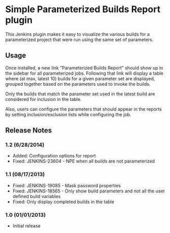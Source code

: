 Simple Parameterized Builds Report plugin
=========================================

This Jenkins plugin makes it easy to visualize the various builds for a parameterized project that were run using the same set of parameters.

Usage
-----

Once installed, a new link "Parameterized Builds Report" should show up in the sidebar for all parameterized jobs. Following that link will display a table where (at max, latest 10) builds for a given parameter set are displayed, grouped together based on the parameters used to invoke the builds.

Only the builds that match the parameter set used in the latest build are considered for inclusion in the table.

Also, users can configure the parameters that should appear in the reports by setting inclusion/exclusion lists while 
configuring the job.

Release Notes
-------------

### 1.2 (6/28/2014)

* Added: Configuration options for report
* Fixed: JENKINS-23604 - NPE when all builds are not parameterized

### 1.1 (08/17/2013)

* Fixed: JENKINS-19085 - Mask password properties
* Fixed: JENKINS-18565 - Only show build parameters and not all the user defined build variables
* Fixed: Only display completed builds in the table

### 1.0 (01/01/2013)

* Initial release